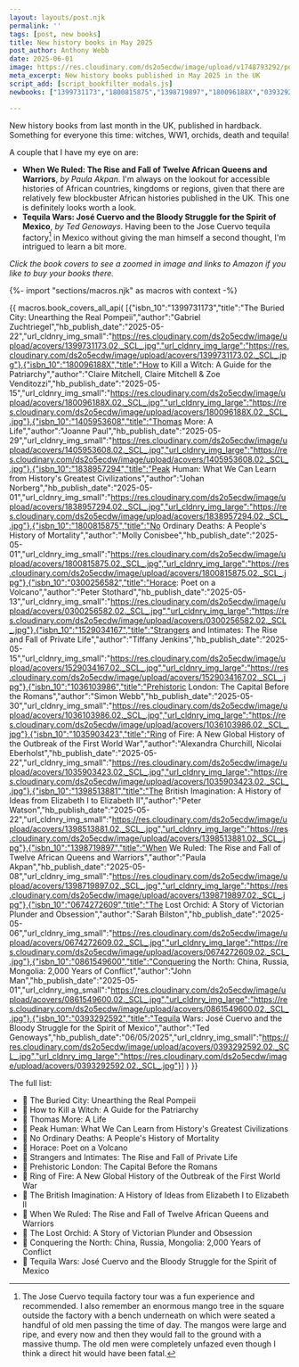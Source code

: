 ```yaml
---
layout: layouts/post.njk
permalink: ''
tags: [post, new books]
title: New history books in May 2025
post_author: Anthony Webb
date: 2025-06-01
image: https://res.cloudinary.com/ds2o5ecdw/image/upload/v1748793292/posts/May2025_newhistorybooks.jpg
meta_excerpt: New history books published in May 2025 in the UK
script_add: [script_bookfilter_modals.js]
newbooks: ["1399731173","1800815875","1398719897","180096188X","0393292592","1529034167"]

---
```

New history books from last month in the UK, published in hardback. Something for everyone this time: witches, WW1, orchids, death and tequila!

A couple that I have my eye on are:

- __When We Ruled: The Rise and Fall of Twelve African Queens and Warriors__, _by Paula Akpan_. I'm always on the lookout for accessible histories of African countries, kingdoms or regions, given that there are relatively few blockbuster African histories published in the UK. This one is definitely looks worth a look. 
- __Tequila Wars: José Cuervo and the Bloody Struggle for the Spirit of Mexico__, _by Ted Genoways_. Having been to the Jose Cuervo tequila factory[^1] in Mexico without giving the man himself a second thought, I'm intrigued to learn a bit more.

_Click the book covers to see a zoomed in image and links to Amazon if you like to buy your books there._

{%- import "sections/macros.njk" as macros with context -%}

{{ macros.book_covers_all_api(
[{"isbn_10":"1399731173","title":"The Buried City: Unearthing the Real Pompeii","author":"Gabriel Zuchtriegel","hb_publish_date":"2025-05-22","url_cldnry_img_small":"https://res.cloudinary.com/ds2o5ecdw/image/upload/acovers/1399731173.02._SCL_.jpg","url_cldnry_img_large":"https://res.cloudinary.com/ds2o5ecdw/image/upload/acovers/1399731173.02._SCL_.jpg"},{"isbn_10":"180096188X","title":"How to Kill a Witch: A Guide for the Patriarchy","author":"Claire Mitchell, Claire Mitchell & Zoe Venditozzi","hb_publish_date":"2025-05-15","url_cldnry_img_small":"https://res.cloudinary.com/ds2o5ecdw/image/upload/acovers/180096188X.02._SCL_.jpg","url_cldnry_img_large":"https://res.cloudinary.com/ds2o5ecdw/image/upload/acovers/180096188X.02._SCL_.jpg"},{"isbn_10":"1405953608","title":"Thomas More: A Life","author":"Joanne Paul","hb_publish_date":"2025-05-29","url_cldnry_img_small":"https://res.cloudinary.com/ds2o5ecdw/image/upload/acovers/1405953608.02._SCL_.jpg","url_cldnry_img_large":"https://res.cloudinary.com/ds2o5ecdw/image/upload/acovers/1405953608.02._SCL_.jpg"},{"isbn_10":"1838957294","title":"Peak Human: What We Can Learn from History's Greatest Civilizations","author":"Johan Norberg","hb_publish_date":"2025-05-01","url_cldnry_img_small":"https://res.cloudinary.com/ds2o5ecdw/image/upload/acovers/1838957294.02._SCL_.jpg","url_cldnry_img_large":"https://res.cloudinary.com/ds2o5ecdw/image/upload/acovers/1838957294.02._SCL_.jpg"},{"isbn_10":"1800815875","title":"No Ordinary Deaths: A People's History of Mortality","author":"Molly Conisbee","hb_publish_date":"2025-05-01","url_cldnry_img_small":"https://res.cloudinary.com/ds2o5ecdw/image/upload/acovers/1800815875.02._SCL_.jpg","url_cldnry_img_large":"https://res.cloudinary.com/ds2o5ecdw/image/upload/acovers/1800815875.02._SCL_.jpg"},{"isbn_10":"0300256582","title":"Horace: Poet on a Volcano","author":"Peter Stothard","hb_publish_date":"2025-05-13","url_cldnry_img_small":"https://res.cloudinary.com/ds2o5ecdw/image/upload/acovers/0300256582.02._SCL_.jpg","url_cldnry_img_large":"https://res.cloudinary.com/ds2o5ecdw/image/upload/acovers/0300256582.02._SCL_.jpg"},{"isbn_10":"1529034167","title":"Strangers and Intimates: The Rise and Fall of Private Life","author":"Tiffany Jenkins","hb_publish_date":"2025-05-15","url_cldnry_img_small":"https://res.cloudinary.com/ds2o5ecdw/image/upload/acovers/1529034167.02._SCL_.jpg","url_cldnry_img_large":"https://res.cloudinary.com/ds2o5ecdw/image/upload/acovers/1529034167.02._SCL_.jpg"},{"isbn_10":"1036103986","title":"Prehistoric London: The Capital Before the Romans","author":"Simon Webb","hb_publish_date":"2025-05-30","url_cldnry_img_small":"https://res.cloudinary.com/ds2o5ecdw/image/upload/acovers/1036103986.02._SCL_.jpg","url_cldnry_img_large":"https://res.cloudinary.com/ds2o5ecdw/image/upload/acovers/1036103986.02._SCL_.jpg"},{"isbn_10":"1035903423","title":"Ring of Fire: A New Global History of the Outbreak of the First World War","author":"Alexandra Churchill, Nicolai Eberholst","hb_publish_date":"2025-05-22","url_cldnry_img_small":"https://res.cloudinary.com/ds2o5ecdw/image/upload/acovers/1035903423.02._SCL_.jpg","url_cldnry_img_large":"https://res.cloudinary.com/ds2o5ecdw/image/upload/acovers/1035903423.02._SCL_.jpg"},{"isbn_10":"1398513881","title":"The British Imagination: A History of Ideas from Elizabeth I to Elizabeth II","author":"Peter Watson","hb_publish_date":"2025-05-22","url_cldnry_img_small":"https://res.cloudinary.com/ds2o5ecdw/image/upload/acovers/1398513881.02._SCL_.jpg","url_cldnry_img_large":"https://res.cloudinary.com/ds2o5ecdw/image/upload/acovers/1398513881.02._SCL_.jpg"},{"isbn_10":"1398719897","title":"When We Ruled: The Rise and Fall of Twelve African Queens and Warriors","author":"Paula Akpan","hb_publish_date":"2025-05-08","url_cldnry_img_small":"https://res.cloudinary.com/ds2o5ecdw/image/upload/acovers/1398719897.02._SCL_.jpg","url_cldnry_img_large":"https://res.cloudinary.com/ds2o5ecdw/image/upload/acovers/1398719897.02._SCL_.jpg"},{"isbn_10":"0674272609","title":"The Lost Orchid: A Story of Victorian Plunder and Obsession","author":"Sarah Bilston","hb_publish_date":"2025-05-06","url_cldnry_img_small":"https://res.cloudinary.com/ds2o5ecdw/image/upload/acovers/0674272609.02._SCL_.jpg","url_cldnry_img_large":"https://res.cloudinary.com/ds2o5ecdw/image/upload/acovers/0674272609.02._SCL_.jpg"},{"isbn_10":"0861549600","title":"Conquering the North: China, Russia, Mongolia: 2,000 Years of Conflict","author":"John Man","hb_publish_date":"2025-05-01","url_cldnry_img_small":"https://res.cloudinary.com/ds2o5ecdw/image/upload/acovers/0861549600.02._SCL_.jpg","url_cldnry_img_large":"https://res.cloudinary.com/ds2o5ecdw/image/upload/acovers/0861549600.02._SCL_.jpg"},{"isbn_10":"0393292592","title":"Tequila Wars: José Cuervo and the Bloody Struggle for the Spirit of Mexico","author":"Ted Genoways","hb_publish_date":"06/05/2025","url_cldnry_img_small":"https://res.cloudinary.com/ds2o5ecdw/image/upload/acovers/0393292592.02._SCL_.jpg","url_cldnry_img_large":"https://res.cloudinary.com/ds2o5ecdw/image/upload/acovers/0393292592.02._SCL_.jpg"}]
) }}

The full list:

- 📕 The Buried City: Unearthing the Real Pompeii
- 📘 How to Kill a Witch: A Guide for the Patriarchy
- 📔 Thomas More: A Life
- 📗 Peak Human: What We Can Learn from History's Greatest Civilizations
- 📙 No Ordinary Deaths: A People's History of Mortality
- 📓 Horace: Poet on a Volcano
- 📒 Strangers and Intimates: The Rise and Fall of Private Life
- 📙 Prehistoric London: The Capital Before the Romans
- 📘 Ring of Fire: A New Global History of the Outbreak of the First World War
- 📔 The British Imagination: A History of Ideas from Elizabeth I to Elizabeth II
- 📗 When We Ruled: The Rise and Fall of Twelve African Queens and Warriors
- 📕 The Lost Orchid: A Story of Victorian Plunder and Obsession
- 📘 Conquering the North: China, Russia, Mongolia: 2,000 Years of Conflict
- 📔 Tequila Wars: José Cuervo and the Bloody Struggle for the Spirit of Mexico

[^1]: The Jose Cuervo tequila factory tour was a fun experience and recommended. I also remember an enormous mango tree in the square outside the factory with a bench underneath on which were seated a handful of old men passing the time of day. The mangos were large and ripe, and every now and then they would fall to the ground with a massive thump. The old men were completely unfazed even though I think a direct hit would have been fatal.